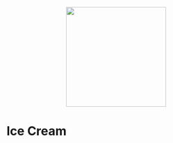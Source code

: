 <p align="center">
  <a href="https://github.com/HaitianLiu/ng-ice-cream">
    <img width="230" src="https://cdn.jsdelivr.net/gh/HaitianLiu/ng-ice-cream@ed46471c/media/logo.svg">
  </a>
</p>

# Ice Cream

